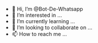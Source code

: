 - 👋 Hi, I’m @Bot-De-Whatsapp
- 👀 I’m interested in ...
- 🌱 I’m currently learning ...
- 💞️ I’m looking to collaborate on ...
- 📫 How to reach me ...

<!---
Bot-De-Whatsapp/Bot-De-Whatsapp is a ✨ special ✨ repository because its `README.md` (this file) appears on your GitHub profile.
You can click the Preview link to take a look at your changes.
--->
